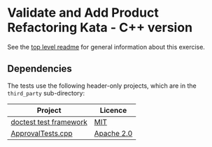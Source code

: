 Validate and Add Product Refactoring Kata - C++ version
========================================================

See the [top level readme](https://github.com/emilybache/ValidateAndAddProduct-Refactoring-Kata) for general information about this exercise.

## Dependencies

The tests use the following header-only projects, which are in the `third_party` sub-directory:

| Project | Licence |
| --- | --- |
| [doctest test framework](https://github.com/onqtam/doctest) | [MIT](https://github.com/onqtam/doctest/blob/master/LICENSE.txt) |
| [ApprovalTests.cpp](https://github.com/approvals/ApprovalTests.cpp) | [Apache 2.0](https://github.com/approvals/ApprovalTests.cpp/blob/master/LICENSE) |
